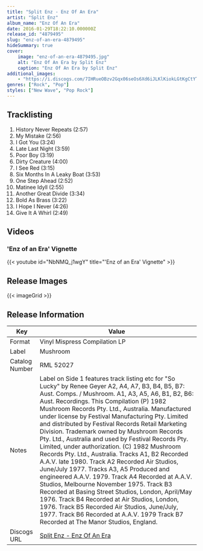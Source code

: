 ```yaml
---
title: "Split Enz - Enz Of An Era"
artist: "Split Enz"
album_name: "Enz Of An Era"
date: 2016-01-29T18:22:10.000000Z
release_id: "4879495"
slug: "enz-of-an-era-4879495"
hideSummary: true
cover:
    image: "enz-of-an-era-4879495.jpg"
    alt: "Enz Of An Era by Split Enz"
    caption: "Enz Of An Era by Split Enz"
additional_images:
    - "https://i.discogs.com/7IHRueOBzv2Gqx06seOs6Xd6iJLKlKiokLGtKgCtYTg/rs:fit/g:sm/q:90/h:228/w:221/czM6Ly9kaXNjb2dz/LWRhdGFiYXNlLWlt/YWdlcy9SLTQ4Nzk0/OTUtMTM3ODI4Mjc0/OC0yMTQwLnBuZw.jpeg"
genres: ["Rock", "Pop"]
styles: ["New Wave", "Pop Rock"]
---
```




## Tracklisting
1. History Never Repeats (2:57)
2. My Mistake (2:56)
3. I Got You (3:24)
4. Late Last Night (3:59)
5. Poor Boy (3:19)
6. Dirty Creature (4:00)
7. I See Red (3:15)
8. Six Months In A Leaky Boat (3:53)
9. One Step Ahead (2:52)
10. Matinee Idyll (2:55)
11. Another Great Divide (3:34)
12. Bold As Brass (3:22)
13. I Hope I Never (4:26)
14. Give It A Whirl (2:49)



## Videos
### 'Enz of an Era' Vignette
{{< youtube id="NbNMQ_j1wgY" title="'Enz of an Era' Vignette" >}}<br>


## Release Images
{{< imageGrid >}}

## Release Information
|  Key           | Value                                                |
| ---------------| ---------------------------------------------------- |
| Format         | Vinyl Mispress Compilation LP |
| Label          | Mushroom |
| Catalog Number | RML 52027 |
| Notes | Label on Side 1 features track listing etc for "So Lucky" by Renee Geyer     A2, A4, A7, B3, B4, B5, B7: Aust. Comps. / Mushroom.  A1, A3, A5, A6, B1, B2, B6: Aust. Recordings.    This Compilation (P) 1982 Mushroom Records Pty. Ltd., Australia.  Manufactured under license by Festival Manufacturing Pty. Limited and distributed by Festival Records Retail Marketing Division.  Trademark owned by Mushroom Records Pty. Ltd., Australia and used by Festival Records Pty. Limited, under authorization.  (C) 1982 Mushroom Records Pty. Ltd., Australia.    Tracks A1, B2 Recorded A.A.V. late 1980.  Track A2 Recorded Air Studios, June/July 1977.  Tracks A3, A5 Produced and engineered A.A.V. 1979.  Track A4 Recorded at A.A.V. Studios, Melbourne November 1975.  Track B3 Recorded at Basing Street Studios, London, April/May 1976.  Track B4 Recorded at Air Studios, London, 1976.  Track B5 Recorded Air Studios, June/July, 1977.  Track B6 Recorded at A.A.V. 1979  Track B7 Recorded at The Manor Studios, England.  |
| Discogs URL    | [Split Enz - Enz Of An Era](https://www.discogs.com/release/4879495-Split-Enz-Enz-Of-An-Era) |